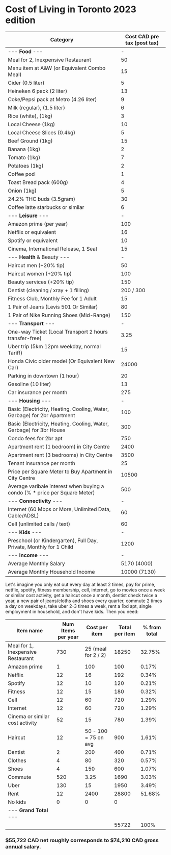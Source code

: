 # Cost of Living in Toronto 2023 edition

| Category                                                                    | Cost CAD pre tax (post tax) |
|-----------------------------------------------------------------------------|-----------------------------|
| --- **Food** ---                                                            | -                           |
| Meal for 2, Inexpensive Restaurant                                          | 50                          |
| Menu item at A&W (or Equivalent Combo Meal)                                 | 15                          |
| Cider (0.5 liter)                                                           | 5                           |
| Heineken 6 pack (2 liter)                                                   | 13                          |
| Coke/Pepsi pack at Metro (4.26 liter)                                       | 9                           |
| Milk (regular), (1.5 liter)                                                 | 6                           |
| Rice (white), (1kg)                                                         | 3                           |
| Local Cheese (1kg)                                                          | 10                          |
| Local Cheese Slices (0.4kg)                                                 | 5                           |
| Beef Ground (1kg)                                                           | 15                          |
| Banana (1kg)                                                                | 2                           |
| Tomato (1kg)                                                                | 7                           |
| Potatoes (1kg)                                                              | 2                           |
| Coffee pod                                                                  | 1                           |
| Toast Bread pack (600g)                                                     | 4                           |
| Onion (1kg)                                                                 | 5                           |
| 24.2% THC buds (3.5gram)                                                    | 30                          |
| Coffee latte starbucks or similar                                           | 6                           |
| --- **Leisure** ---                                                         | -                           |
| Amazon prime (per year)                                                     | 100                         |
| Netflix or equivalent                                                       | 16                          |
| Spotify or equivalent                                                       | 10                          |
| Cinema, International Release, 1 Seat                                       | 15                          |
| --- **Health** & Beauty ---                                                 | -                           |
| Haircut men (+20% tip)                                                      | 50                          |
| Haircut women (+20% tip)                                                    | 100                         |
| Beauty services (+20% tip)                                                  | 150                         |
| Dentist (cleaning / xray + 1 filling)                                       | 200 / 300                   |
| Fitness Club, Monthly Fee for 1 Adult                                       | 15                          |
| 1 Pair of Jeans (Levis 501 Or Similar)                                      | 80                          |
| 1 Pair of Nike Running Shoes (Mid-Range)                                    | 150                         |
| --- **Transport** ---                                                       | -                           |
| One-way Ticket (Local Transport 2 hours transfer-free)                      | 3.25                        |
| Uber trip (5km 12pm weekday, normal Tariff)                                 | 15                          |
| Honda Civic older model (Or Equivalent New Car)                             | 24000                       |
| Parking in downtown (1 hour)                                                | 20                          |
| Gasoline (10 liter)                                                         | 13                          |
| Car insurance per month                                                     | 275                         |
| --- **Housing** ---                                                         | -                           |
| Basic (Electricity, Heating, Cooling, Water, Garbage) for 2br Apartment     | 100                         |
| Basic (Electricity, Heating, Cooling, Water, Garbage) for 3br House         | 300                         |
| Condo fees for 2br apt                                                      | 750                         |
| Apartment rent (1 bedroom) in City Centre                                   | 2400                        |
| Apartment rent (3 bedrooms) in City Centre                                  | 3500                        |
| Tenant insurance per month                                                  | 25                          |
| Price per Square Meter to Buy Apartment in City Centre                      | 10500                       |
| Average varibale interest when buying a condo (% \* price per Square Meter) | 500                         |
| --- **Connectivity** ---                                                    | -                           |
| Internet (60 Mbps or More, Unlimited Data, Cable/ADSL)                      | 60                          |
| Cell (unlimited calls / text)                                               | 60                          |
| --- **Kids** ---                                                            | -                           |
| Preschool (or Kindergarten), Full Day, Private, Monthly for 1 Child         | 1200                        |
| --- **Income** ---                                                          | -                           |
| Average Monthly Salary                                                      | 5170 (4000)                 |
| Average Monthly Household Income                                            | 10000 (7130)                |

Let's imagine you only eat out every day at least 2 times, pay for prime, netflix, spotify, fitness membership, cell, internet, go to movies once a week or similar cost activity, get a haircut once a month, dentist check twice a year, a new pair of jeans/cloths and shoes every quarter, commute 2 times a day on weekdays, take uber 2-3 times a week, rent a 1bd apt, single employment in household, and don't have kids. Then you need:

| Item name                          | Num Items per year | Cost per item        | Total per item | % from total |
|------------------------------------|--------------------|----------------------|----------------|--------------|
| Meal for 1, Inexpensive Restaurant | 730                | 25 (meal for 2 / 2)  | 18250          | 32.75%       |
| Amazon prime                       | 1                  | 100                  | 100            | 0.17%        |
| Netflix                            | 12                 | 16                   | 192            | 0.34%        |
| Spotify                            | 12                 | 10                   | 120            | 0.21%        |
| Fitness                            | 12                 | 15                   | 180            | 0.32%        |
| Cell                               | 12                 | 60                   | 720            | 1.29%        |
| Internet                           | 12                 | 60                   | 720            | 1.29%        |
| Cinema or similar cost activity    | 52                 | 15                   | 780            | 1.39%        |
| Haircut                            | 12                 | 50 - 100 = 75 on avg | 900            | 1.61%        |
| Dentist                            | 2                  | 200                  | 400            | 0.71%        |
| Clothes                            | 4                  | 80                   | 320            | 0.57%        |
| Shoes                              | 4                  | 150                  | 600            | 1.07%        |
| Commute                            | 520                | 3.25                 | 1690           | 3.03%        |
| Uber                               | 130                | 15                   | 1950           | 3.49%        |
| Rent                               | 12                 | 2400                 | 28800          | 51.68%       |
| No kids                            | 0                  | 0                    | 0              |              |
| --- **Grand Total** ---            |                    |                      |                |              |
|                                    |                    |                      | 55722          | 100%         |

### $55,722 CAD net roughly corresponds to $74,210 CAD gross annual salary.
